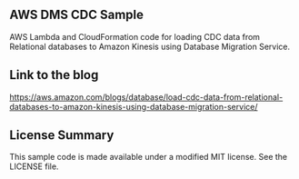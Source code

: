 ## AWS DMS CDC Sample

AWS Lambda and CloudFormation code for loading CDC data from Relational databases to Amazon Kinesis using Database Migration Service.

## Link to the blog
https://aws.amazon.com/blogs/database/load-cdc-data-from-relational-databases-to-amazon-kinesis-using-database-migration-service/

## License Summary

This sample code is made available under a modified MIT license. See the LICENSE file.

